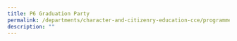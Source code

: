 ```yaml
---
title: P6 Graduation Party
permalink: /departments/character-and-citizenry-education-cce/programmes/p6-graduation-party/
description: ""
---
```

